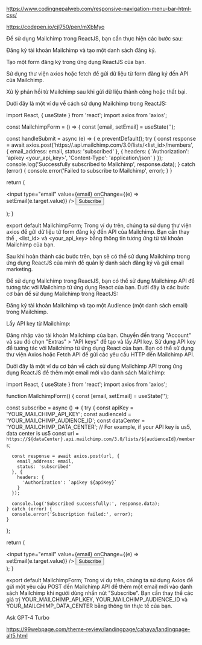 https://www.codingnepalweb.com/responsive-navigation-menu-bar-html-css/

https://codepen.io/cjl750/pen/mXbMyo



Để sử dụng Mailchimp trong ReactJS, bạn cần thực hiện các bước sau:

Đăng ký tài khoản Mailchimp và tạo một danh sách đăng ký.

Tạo một form đăng ký trong ứng dụng ReactJS của bạn.

Sử dụng thư viện axios hoặc fetch để gửi dữ liệu từ form đăng ký đến API của Mailchimp.

Xử lý phản hồi từ Mailchimp sau khi gửi dữ liệu thành công hoặc thất bại.

Dưới đây là một ví dụ về cách sử dụng Mailchimp trong ReactJS:

import React, { useState } from 'react';
import axios from 'axios';

const MailchimpForm = () => {
  const [email, setEmail] = useState('');

  const handleSubmit = async (e) => {
    e.preventDefault();
    try {
      const response = await axios.post('https://<dc>.api.mailchimp.com/3.0/lists/<list_id>/members', {
        email_address: email,
        status: 'subscribed'
      }, {
        headers: {
          'Authorization': 'apikey <your_api_key>',
          'Content-Type': 'application/json'
        }
      });
      console.log('Successfully subscribed to Mailchimp', response.data);
    } catch (error) {
      console.error('Failed to subscribe to Mailchimp', error);
    }
  }

  return (
    <form onSubmit={handleSubmit}>
      <input type="email" value={email} onChange={(e) => setEmail(e.target.value)} />
      <button type="submit">Subscribe</button>
    </form>
  );
}

export default MailchimpForm;
Trong ví dụ trên, chúng ta sử dụng thư viện axios để gửi dữ liệu từ form đăng ký đến API của Mailchimp. Bạn cần thay thế <dc>, <list_id> và <your_api_key> bằng thông tin tương ứng từ tài khoản Mailchimp của bạn.

Sau khi hoàn thành các bước trên, bạn sẽ có thể sử dụng Mailchimp trong ứng dụng ReactJS của mình để quản lý danh sách đăng ký và gửi email marketing.




Để sử dụng Mailchimp trong ReactJS, bạn có thể sử dụng Mailchimp API để tương tác với Mailchimp từ ứng dụng React của bạn. Dưới đây là các bước cơ bản để sử dụng Mailchimp trong ReactJS:

Đăng ký tài khoản Mailchimp và tạo một Audience (một danh sách email) trong Mailchimp.

Lấy API key từ Mailchimp:

Đăng nhập vào tài khoản Mailchimp của bạn.
Chuyển đến trang "Account" và sau đó chọn "Extras" > "API keys" để tạo và lấy API key.
Sử dụng API key để tương tác với Mailchimp từ ứng dụng React của bạn. Bạn có thể sử dụng thư viện Axios hoặc Fetch API để gửi các yêu cầu HTTP đến Mailchimp API.

Dưới đây là một ví dụ cơ bản về cách sử dụng Mailchimp API trong ứng dụng ReactJS để thêm một email mới vào danh sách Mailchimp:

import React, { useState } from 'react';
import axios from 'axios';

function MailchimpForm() {
  const [email, setEmail] = useState('');

  const subscribe = async () => {
    try {
      const apiKey = 'YOUR_MAILCHIMP_API_KEY';
      const audienceId = 'YOUR_MAILCHIMP_AUDIENCE_ID';
      const dataCenter = 'YOUR_MAILCHIMP_DATA_CENTER'; // For example, if your API key is us5, data center is us5
      const url = `https://${dataCenter}.api.mailchimp.com/3.0/lists/${audienceId}/members`;

      const response = await axios.post(url, {
        email_address: email,
        status: 'subscribed'
      }, {
        headers: {
          'Authorization': `apikey ${apiKey}`
        }
      });

      console.log('Subscribed successfully:', response.data);
    } catch (error) {
      console.error('Subscription failed:', error);
    }
  };

  return (
    <div>
      <input type="email" value={email} onChange={(e) => setEmail(e.target.value)} />
      <button onClick={subscribe}>Subscribe</button>
    </div>
  );
}

export default MailchimpForm;
Trong ví dụ trên, chúng ta sử dụng Axios để gửi một yêu cầu POST đến Mailchimp API để thêm một email mới vào danh sách Mailchimp khi người dùng nhấn nút "Subscribe". Bạn cần thay thế các giá trị YOUR_MAILCHIMP_API_KEY, YOUR_MAILCHIMP_AUDIENCE_ID và YOUR_MAILCHIMP_DATA_CENTER bằng thông tin thực tế của bạn.

Ask GPT-4 Turbo






https://99webpage.com/theme-review/landingpage/cahaya/landingpage-alt5.html